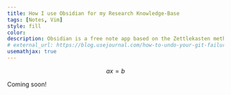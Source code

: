 ```yaml
---
title: How I use Obsidian for my Research Knowledge-Base
tags: [Notes, Vim]
style: fill
color: 
description: Obsidian is a free note app based on the Zettlekasten method.
# external_url: https://blog.usejournal.com/how-to-undo-your-git-failure-b76e31ecac74
usemathjax: true
---
```




$$ax = b$$

Coming soon!

